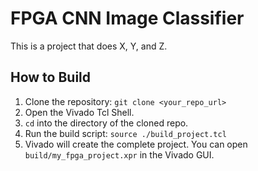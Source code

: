 # FPGA CNN Image Classifier

This is a project that does X, Y, and Z.


## How to Build
1. Clone the repository: `git clone <your_repo_url>`
2. Open the Vivado Tcl Shell.
3. `cd` into the directory of the cloned repo.
4. Run the build script: `source ./build_project.tcl`
5. Vivado will create the complete project. You can open `build/my_fpga_project.xpr` in the Vivado GUI.